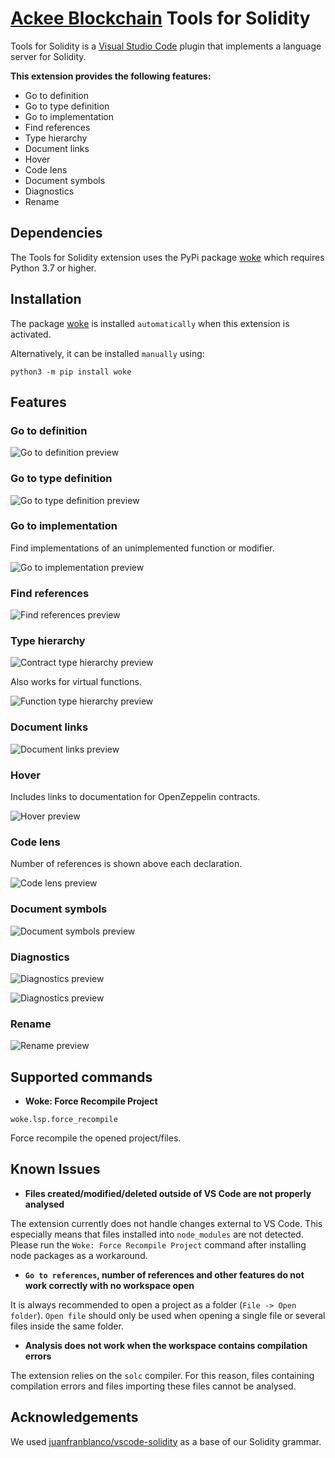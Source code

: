 # [Ackee Blockchain](https://ackeeblockchain.com) Tools for Solidity

Tools for Solidity is a [Visual Studio Code](https://code.visualstudio.com/) plugin that implements a language server for Solidity.

**This extension provides the following features:**

- Go to definition
- Go to type definition
- Go to implementation
- Find references
- Type hierarchy
- Document links
- Hover
- Code lens
- Document symbols
- Diagnostics
- Rename

## Dependencies

The Tools for Solidity extension uses the PyPi package [woke](https://pypi.org/project/woke/) which requires Python 3.7 or higher.

## Installation

The package [woke](https://pypi.org/project/woke/) is installed `automatically` when this extension is activated.

Alternatively, it can be installed `manually` using:

```shell
python3 -m pip install woke
```

## Features

### Go to definition

![Go to definition preview](images/go-to-definition.gif)

### Go to type definition

![Go to type definition preview](images/go-to-type-definition.gif)

### Go to implementation

Find implementations of an unimplemented function or modifier.

![Go to implementation preview](images/go-to-implementation.gif)

### Find references

![Find references preview](images/find-references.gif)

### Type hierarchy

![Contract type hierarchy preview](images/contract-type-hierarchy.gif)

Also works for virtual functions.

![Function type hierarchy preview](images/function-type-hierarchy.gif)

### Document links

![Document links preview](images/document-links.gif)

### Hover

Includes links to documentation for OpenZeppelin contracts.

![Hover preview](images/hover.gif)

### Code lens

Number of references is shown above each declaration.

![Code lens preview](images/code-lens.png)

### Document symbols

![Document symbols preview](images/document-symbols.png)

### Diagnostics

![Diagnostics preview](images/diagnostics-1.gif)

![Diagnostics preview](images/diagnostics-2.png)

### Rename

![Rename preview](images/rename.gif)

## Supported commands

- **Woke: Force Recompile Project**

```shell
woke.lsp.force_recompile
```
Force recompile the opened project/files.

## Known Issues

- **Files created/modified/deleted outside of VS Code are not properly analysed**

The extension currently does not handle changes external to VS Code. This especially means that files installed into `node_modules` are not detected. Please run the `Woke: Force Recompile Project` command after installing node packages as a workaround.

- **`Go to references`, number of references and other features do not work correctly with no workspace open**

It is always recommended to open a project as a folder (`File -> Open folder`). `Open file` should only be used when opening a single file or several files inside the same folder.

- **Analysis does not work when the workspace contains compilation errors**

The extension relies on the `solc` compiler. For this reason, files containing compilation errors and files importing these files cannot be analysed.

## Acknowledgements

We used [juanfranblanco/vscode-solidity](https://github.com/juanfranblanco/vscode-solidity/blob/master/syntaxes/solidity.json) as a base of our Solidity grammar.
